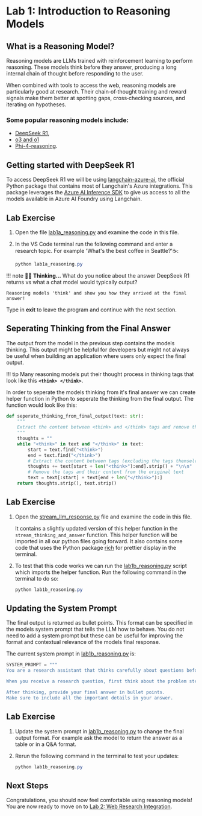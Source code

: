 # **Lab 1: Introduction to Reasoning Models** 

## **What is a Reasoning Model?** 

Reasoning models are LLMs trained with reinforcement learning to perform reasoning. These models think before they answer, producing a long internal chain of thought before responding to the user.

When combined with tools to access the web, reasoning models are particularly good at research. Their chain‑of‑thought training and reward signals make them better at spotting gaps, cross‑checking sources, and iterating on hypotheses. 

### Some popular reasoning models include:

- [DeepSeek R1](https://ai.azure.com/explore/models/deepseek-r1/version/1/registry/azureml-deepseek?tid=5ab6ea2c-c0ea-4559-bf19-6a56e94ea839), 
- [o3 and o1](https://ai.azure.com/explore/models/o3/version/2025-04-16/registry/azure-openai?tid=5ab6ea2c-c0ea-4559-bf19-6a56e94ea839)
- [Phi-4-reasoning](https://ai.azure.com/explore/models/Phi-4-reasoning/version/1/registry/azureml?tid=5ab6ea2c-c0ea-4559-bf19-6a56e94ea839).


## **Getting started with DeepSeek R1**

To access DeepSeek R1 we will be using [langchain-azure-ai](https://pypi.org/project/langchain-azure-ai/), the official Python package that contains most of Langchain's Azure integrations. This package leverages the [Azure AI Inference SDK](https://learn.microsoft.com/en-us/python/api/overview/azure/ai-inference-readme?view=azure-python-preview) to give us access to all the models available in Azure AI Foundry using Langchain. 


## **Lab Exercise**

1. Open the file [lab1a_reasoning.py](../../src/lab1a_reasoning.py) and examine the code in this file.

2. In the VS Code terminal run the following command and enter a research topic.
For example 'What's the best coffee in Seattle?'☕:

    ```powershell
    python lab1a_reasoning.py
    ```
!!! note
    🧠✨ **Thinking...** What do you notice about the answer DeepSeek R1 returns vs what a chat model would typically output? 

    Reasoning models 'think' and show you how they arrived at the final answer!

Type in **exit** to leave the program and continue with the next section. 

## **Seperating Thinking from the Final Answer**

The output from the model in the previous step contains the models thinking. This output might be helpful for developers but might not always be useful when building an application where users only expect the final output. 

!!! tip
    Many reasoning models put their thought process in thinking tags that look like this 
    **`<think> </think>`**. 

In order to seperate the models thinking from it's final answer we can create helper function in Python to seperate the thinking from the final output. The function would look like this:


```python
def seperate_thinking_from_final_output(text: str):
    """
    Extract the content between <think> and </think> tags and remove them from the text.
    """
    thoughts = ""
    while "<think>" in text and "</think>" in text:
        start = text.find("<think>")
        end = text.find("</think>")
        # Extract the content between tags (excluding the tags themselves)
        thoughts += text[start + len("<think>"):end].strip() + "\n\n"
        # Remove the tags and their content from the original text
        text = text[:start] + text[end + len("</think>"):]
    return thoughts.strip(), text.strip()
```

## **Lab Exercise**

1. Open the [stream_llm_response.py](../../src/stream_llm_response.py) file and examine the code in this file. 

    It contains a slightly updated version of this helper function in the `stream_thinking_and_answer` function. This helper function will be imported in all our python files going forward. It also contains some code that uses the Python package [rich](https://pypi.org/project/rich/) for prettier display in the terminal. 

2. To test that this code works we can run the [lab1b_reasoning.py](../../src/lab1a_reasoning.py) script which imports the helper function. Run the following command in the terminal to do so:


    ```powershell
    python lab1b_reasoning.py
    ```

## **Updating the System Prompt**

The final output is returned as bullet points. This format can be specified in the models system prompt that tells the LLM how to behave. You do not need to add a system prompt but these can be useful for improving the format and contextual relevance of the models final response.

The current system prompt in [lab1b_reasoning.py](../../src/lab1b_reasoning.py) is: 


```python 
SYSTEM_PROMPT = """
You are a research assistant that thinks carefully about questions before answering.

When you receive a research question, first think about the problem step-by-step.

After thinking, provide your final answer in bullet points.
Make sure to include all the important details in your answer.
```

## **Lab Exercise**

1. Update the system prompt in [lab1b_reasoning.py](../../src/lab1b_reasoning.py) to change the final output format. For example ask the model to return the answer as a table or in a Q&A format. 

2. Rerun the following command in the terminal to test your updates:


    ```powershell
    python lab1b_reasoning.py
    ```
    

## **Next Steps**

Congratulations, you should now feel comfortable using reasoning models! 
You are now ready to move on to [Lab 2: Web Research Integration](lab-2-web-research.md).